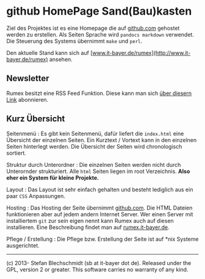 # github HomePage Sand(Bau)kasten


Ziel des Projektes ist es eine Homepage die auf [github.com](http://github.com) 
gehostet werden zu erstellen.
Als Seiten Sprache wird `pandocs markdown` verwendet.
Die Steuerung des Systems übernimmt `make` und `perl`.

Den aktuelle Stand kann sich auf 
[www.it-bayer.de/rumex](http://www.it-bayer.de/rumex) 
ansehen.

## Newsletter

Rumex besitzt eine RSS Feed Funktion. 
Diese kann man sich [über diesern Link](http://www.it-bayer.de/rumex/rss.xml) abonnieren.

## Kurz Übersicht 

Seitenmenü
:	Es gibt kein Seitenmenü, dafür liefert die `index.html` 
	eine Übersicht der einzelnen Seiten.
	Ein Kurztext / Vortext kann in den einzelnen Seiten hinterlegt werden.
	Die Übersicht der Seiten wird chronologisch sortiert.

Struktur durch Unterordner
:	Die einzelnen Seiten werden nicht durch Unterornder strukturiert.
	Alle `html` Seiten liegen im root Verzeichnis.
	**Also eher ein System für kleine Projekte.**

Layout
:	Das Layout ist sehr einfach gehalten und besteht lediglich
	aus ein paar `CSS` Anpassungen.

Hosting
:	Das Hosting der Seite übernimmt [github.com](http://github.com).
	Die HTML Dateien funktionieren aber auf jedem andern Internet Server.
	Wer einen Server mit installiertem `git` zur sein eigen nennt 
	kann Rumex auch auf diesen installieren. 
	Eine Beschreibung findet man auf [rumex.it-bayer.de](http://rumex.it-bayer.de).

Pflege / Erstellung
:	Die Pflege bzw. Erstellung der Seite ist auf *nix Systeme ausgerichtet.

------------------------------------------------------------

\(c) 2013- Stefan Blechschmidt (sb at it-bayer dot de). Released under the GPL, version 2 or greater. This software carries no warranty of any kind. 

